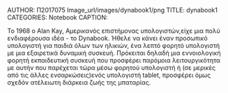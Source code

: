 ΑUTHOR: Π2017075
Image_url/images/dynabook1/png
TITLE: dynabook1
CATEGORIES: Notebook
CAPTION:

To 1968 o Αlan Kay, Αμερικανός επιστήμονας υπολογιστών,είχε μια πολύ ενδιαφέρουσα ιδέα - το Dynabook. Ήθελε να κάνει έναν προσωπικό
υπολογιστή για παιδιά όλων των ηλικιών, ένα λεπτό φορητό υπολογιστή με μια εξαιρετικά δυναμική συσκευή. Πρόκειται δηλαδή  μια εννοιολογική 
φορητή εκπαιδευτική συσκευή που προσφέρει παρόμοια λειτουργικότητα με αυτήν που παρέχεται τώρα μέσω φορητού υπολογιστή ή 
(σε μερικές από τις άλλες ενσαρκώσεις)ενός υπολογιστή tablet, προσφέρει όμως σχεδόν ατέλειωτη διάρκεια ζωής της μπαταρίας. 
